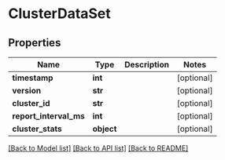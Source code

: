 # ClusterDataSet

## Properties
Name | Type | Description | Notes
------------ | ------------- | ------------- | -------------
**timestamp** | **int** |  | [optional] 
**version** | **str** |  | [optional] 
**cluster_id** | **str** |  | [optional] 
**report_interval_ms** | **int** |  | [optional] 
**cluster_stats** | **object** |  | [optional] 

[[Back to Model list]](../README.md#documentation-for-models) [[Back to API list]](../README.md#documentation-for-api-endpoints) [[Back to README]](../README.md)


